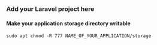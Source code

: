### Add your Laravel project here

#### Make your application storage directory writable
```
sudo apt chmod -R 777 NAME_OF_YOUR_APPLICATION/storage
```